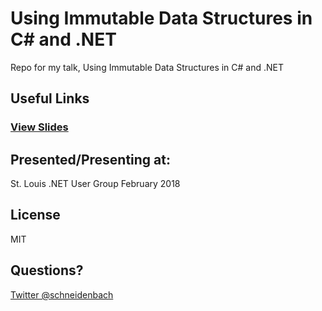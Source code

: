 # Using Immutable Data Structures in C# and .NET
Repo for my talk, Using Immutable Data Structures in C# and .NET

## Useful Links

### [View Slides](https://gitpitch.com/schneidenbach/ImmutableDataStructuresInCSharpAndDotNet)

## Presented/Presenting at:

St. Louis .NET User Group February 2018

## License

MIT

## Questions?

[Twitter @schneidenbach](https://twitter.com/schneidenbach)
